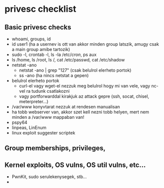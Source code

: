 # privesc checklist
## Basic privesc checks
* whoami, groups, id
* id user1 (ha a usernev is ott van akkor minden group latszik, amugy csak a main group amibe tartozik)
* sudo -l, crontab -l, ls -la /etc/*cron*, ps aux
* ls /home, ls /root, ls /, cat /etc/passwd, cat /etc/shadow
* netstat -ano
  * netstat -ano | grep "127" (csak belulrol elerheto portok)
  * ss -ano (ha nincs netstat a gepen)
* belulrol elerheto portok
  * curl-el vagy wget-el nezzuk meg belulrol hogy mi van vele, vagy nc-vel ra tudunk csatlakozni
  * vagy portforwarddal kirakjuk az attack gepre (ssh, socat, chisel, meterpreter...)
* /var/www konyvtarat nezzuk at rendesen manualisan
* ha tobb webserver van, akkor szet kell nezni tobb helyen, mert nem minden a /var/www mappaban van!
* pspy64
* linpeas, LinEnum
* linux exploit suggester scriptek
## Group memberships, privileges, 
## Kernel exploits, OS vulns, OS util vulns, etc...
* PwnKit, sudo serulekenysegek, stb...
* 
